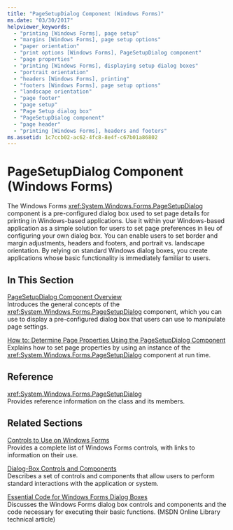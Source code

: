 ```yaml
---
title: "PageSetupDialog Component (Windows Forms)"
ms.date: "03/30/2017"
helpviewer_keywords: 
  - "printing [Windows Forms], page setup"
  - "margins [Windows Forms], page setup options"
  - "paper orientation"
  - "print options [Windows Forms], PageSetupDialog component"
  - "page properties"
  - "printing [Windows Forms], displaying setup dialog boxes"
  - "portrait orientation"
  - "headers [Windows Forms], printing"
  - "footers [Windows Forms], page setup options"
  - "landscape orientation"
  - "page footer"
  - "page setup"
  - "Page Setup dialog box"
  - "PageSetupDialog component"
  - "page header"
  - "printing [Windows Forms], headers and footers"
ms.assetid: 1c7ccb02-ac62-4fc8-8e4f-c67b01a86802
---
```

# PageSetupDialog Component (Windows Forms)
The Windows Forms <xref:System.Windows.Forms.PageSetupDialog> component is a pre-configured dialog box used to set page details for printing in Windows-based applications. Use it within your Windows-based application as a simple solution for users to set page preferences in lieu of configuring your own dialog box. You can enable users to set border and margin adjustments, headers and footers, and portrait vs. landscape orientation. By relying on standard Windows dialog boxes, you create applications whose basic functionality is immediately familiar to users.  
  
## In This Section  
 [PageSetupDialog Component Overview](pagesetupdialog-component-overview-windows-forms.md)  
 Introduces the general concepts of the <xref:System.Windows.Forms.PageSetupDialog> component, which you can use to display a pre-configured dialog box that users can use to manipulate page settings.  
  
 [How to: Determine Page Properties Using the PageSetupDialog Component](how-to-determine-page-properties-using-the-pagesetupdialog-component.md)  
 Explains how to set page properties by using an instance of the <xref:System.Windows.Forms.PageSetupDialog> component at run time.  
  
## Reference  
 <xref:System.Windows.Forms.PageSetupDialog>  
 Provides reference information on the class and its members.  
  
## Related Sections  
 [Controls to Use on Windows Forms](controls-to-use-on-windows-forms.md)  
 Provides a complete list of Windows Forms controls, with links to information on their use.  
  
 [Dialog-Box Controls and Components](dialog-box-controls-and-components-windows-forms.md)  
 Describes a set of controls and components that allow users to perform standard interactions with the application or system.  
  
 [Essential Code for Windows Forms Dialog Boxes](https://go.microsoft.com/fwlink/?LinkID=102575)  
 Discusses the Windows Forms dialog box controls and components and the code necessary for executing their basic functions. (MSDN Online Library technical article)

